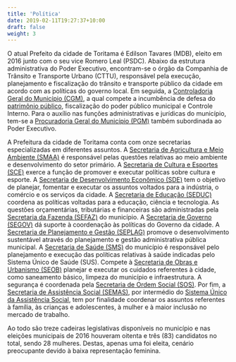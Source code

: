 ```yaml
---
title: 'Política'
date: 2019-02-11T19:27:37+10:00
draft: false
weight: 3
---
```

O atual Prefeito da cidade de Toritama é Edilson Tavares (MDB), eleito em 2016 junto com o seu vice Romero Leal (PSDC). Abaixo da estrutura administrativa do Poder Executivo, encontram-se o órgão da Companhia de Trânsito e Transporte Urbano (CTTU), responsável pela execução, planejamento e fiscalização do trânsito e transporte público da cidade em acordo com as políticas do governo local. Em seguida, a [Controladoria Geral do Município (CGM)](http://toritama.pe.gov.br/controladoria-geral-do-municipio/), a qual compete a incumbência de defesa do [patrimônio público](https://e-dou.com.br/2017/07/descubra-o-que-e-patrimonio-publico/), fiscalização do poder público municipal e Controle Interno. Para o auxílio nas funções administrativas e jurídicas do município, tem-se a [Procuradoria Geral do Município (PGM)](http://toritama.pe.gov.br/procuradoria-geral/) também subordinada ao Poder Executivo.

A Prefeitura da cidade de Toritama conta com onze secretarias especializadas em diferentes assuntos. A [Secretaria de Agricultura e Meio Ambiente (SMAA)](http://toritama.pe.gov.br/secretaria-de-agricultura-e-meio-ambiente/) é responsável pelas questões relativas ao meio ambiente e desenvolvimento do setor primário. A [Secretaria de Cultura e Esportes (SCE)](http://toritama.pe.gov.br/secretaria-de-cultura-e-esportes/) exerce a função de promover e executar políticas sobre cultura e esporte. A [Secretaria de Desenvolvimento Econômico (SDE)](http://toritama.pe.gov.br/secretaria-de-desenvolvimento-economico/) tem o objetivo de planejar, fomentar e executar os assuntos voltados para a indústria, o comércio e os serviços da cidade. A [Secretaria de Educação (SEDUC)](http://toritama.pe.gov.br/secretaria-de-educacao/) coordena as políticas voltadas para a educação, ciência e tecnologia. As questões orçamentárias, tributárias e financeiras são administradas pela [Secretaria da Fazenda (SEFAZ)](http://toritama.pe.gov.br/secretaria-da-fazenda/) do município. A [Secretaria de Governo (SEGOV)](http://toritama.pe.gov.br/secretaria-de-governo/) dá suporte à coordenação às políticas do Governo da cidade. A [Secretaria de Planejamento e Gestão (SEPLAG)](http://toritama.pe.gov.br/secretaria-de-planejamento-e-gestao/) promove o desenvolvimento sustentável através do planejamento e gestão administrativa pública municipal. A [Secretaria de Saúde (SMS)](http://toritama.pe.gov.br/secretaria-de-saude/) do município é responsável pelo planejamento e execução das políticas relativas à saúde indicadas pelo Sistema Único de Saúde (SUS). Compete à [Secretaria de Obras e Urbanismo (SEOB)](http://toritama.pe.gov.br/secretaria-de-obras-e-urbanismo/) planejar e executar os cuidados referentes à cidade, como saneamento básico, limpeza do município e infraestrutura. A segurança é coordenada pela [Secretaria de Ordem Social (SOS)](http://toritama.pe.gov.br/secretaria-de-ordem-social/). Por fim, a [Secretaria de Assistência Social (SEMAS)](http://toritama.pe.gov.br/secretaria-de-assistencia-social/), por intermédio do [Sistema Único da Assistência Social](https://www.mds.gov.br/webarquivos/publicacao/assistencia_social/Normativas/LoasAnotada.pdf), tem por finalidade coordenar os assuntos referentes à família, às crianças e adolescentes, à mulher e à maior inclusão no mercado de trabalho.

Ao todo são treze cadeiras legislativas disponíveis no município e nas eleições municipais de 2016 houveram oitenta e três (83) candidatos no total, sendo 28 mulheres. Destas, apenas uma foi eleita, cenário preocupante devido à baixa representação feminina.
